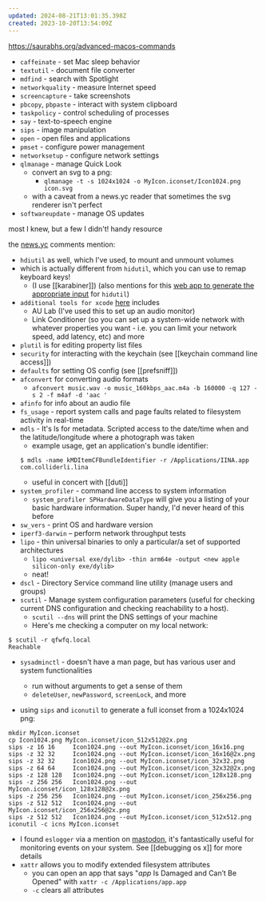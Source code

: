 ```yaml
---
updated: 2024-08-21T13:01:35.398Z
created: 2023-10-20T13:54:09Z
---
```

https://saurabhs.org/advanced-macos-commands

- `caffeinate` - set Mac sleep behavior
- `textutil` - document file converter
- `mdfind` - search with Spotlight
- `networkquality` - measure Internet speed
- `screencapture` - take screenshots
- `pbcopy`, `pbpaste` - interact with system clipboard
- `taskpolicy` - control scheduling of processes
- `say` - text-to-speech engine
- `sips` - image manipulation
- `open` - open files and applications
- `pmset` - configure power management
- `networksetup` - configure network settings
- `qlmanage` - manage Quick Look
	- convert an svg to a png:
		- `qlmanage -t -s 1024x1024 -o MyIcon.iconset/Icon1024.png icon.svg`
	- with a caveat from a news.yc reader that sometimes the svg renderer isn't perfect
- `softwareupdate` - manage OS updates

most I knew, but a few I didn't! handy resource

the [news.yc](https://news.ycombinator.com/item?id=36491704#36492924) comments mention:
- `hdiutil` as well, which I've used, to mount and unmount volumes
- which is actually different from `hidutil`, which you can use to remap keyboard keys! 
	- (I use [[karabiner]]) (also mentions for this [web app to generate the appropriate input](https://hidutil-generator.netlify.app/) for `hidutil`)
- `additional tools for xcode` [here](https://developer.apple.com/download/all/) includes
	- AU Lab (I've used this to set up an audio monitor) 
	- Link Conditioner (so you can set up a system-wide network with whatever properties you want - i.e. you can limit your network speed, add latency, etc) and more
- `plutil` is for editing property list files
- `security` for interacting with the keychain (see [[keychain command line access]])
- `defaults` for setting OS config (see [[prefsniff]])
- `afconvert` for converting audio formats
	- `afconvert music.wav -o music_160kbps_aac.m4a -b 160000 -q 127 -s 2 -f m4af -d 'aac '`
- `afinfo` for info about an audio file
- `fs_usage` -  report system calls and page faults related to filesystem activity in real-time
- `mdls` - It's ls for metadata. Scripted access to the date/time when and the latitude/longitude where a photograph was taken
	- example usage, get an application's bundle identifier:
	```
	$ mdls -name kMDItemCFBundleIdentifier -r /Applications/IINA.app
	com.colliderli.lina
	```
	- useful in concert with  [[duti]]
- `system_profiler` - command line access to system information
	- `system_profiler SPHardwareDataType` will give you a listing of your basic hardware information. Super handy, I'd never heard of this before
- `sw_vers` - print OS and hardware version
- `iperf3-darwin` – perform network throughput tests
- `lipo` - thin universal binaries to only a particular/a set of supported architectures
	- `lipo <universal exe/dylib> -thin arm64e -output <new apple silicon-only exe/dylib>`
	- neat!
- `dscl` - Directory Service command line utility (manage users and groups)
- `scutil` - Manage system configuration parameters (useful for checking current DNS configuration and checking reachability to a host).
	- `scutil --dns` will print the DNS settings of your machine
	- Here's me checking a computer on my local network:
```
$ scutil -r qfwfq.local
Reachable
```
- `sysadminctl` - doesn't have a man page, but has various user and system functionalities
	- run without arguments to get a sense of them
	- `deleteUser`, `newPassword`, `screenLock`, and more

- using `sips` and `iconutil` to generate a full iconset from a 1024x1024 png:
```
mkdir MyIcon.iconset
cp Icon1024.png MyIcon.iconset/icon_512x512@2x.png
sips -z 16 16     Icon1024.png --out MyIcon.iconset/icon_16x16.png
sips -z 32 32     Icon1024.png --out MyIcon.iconset/icon_16x16@2x.png
sips -z 32 32     Icon1024.png --out MyIcon.iconset/icon_32x32.png
sips -z 64 64     Icon1024.png --out MyIcon.iconset/icon_32x32@2x.png
sips -z 128 128   Icon1024.png --out MyIcon.iconset/icon_128x128.png
sips -z 256 256   Icon1024.png --out MyIcon.iconset/icon_128x128@2x.png
sips -z 256 256   Icon1024.png --out MyIcon.iconset/icon_256x256.png
sips -z 512 512   Icon1024.png --out MyIcon.iconset/icon_256x256@2x.png
sips -z 512 512   Icon1024.png --out MyIcon.iconset/icon_512x512.png
iconutil -c icns MyIcon.iconset
```

- I found `eslogger` via a mention on [mastodon](https://federated.saagarjha.com/objects/a6aac6ed-7a4c-4bfe-9436-24d1a2f5af1b), it's fantastically useful for monitoring events on your system. See [[debugging os x]] for more details
- `xattr` allows you to modify extended filesystem attributes
	- you can open an app that says "_app_ Is Damaged and Can’t Be Opened" with `xattr -c /Applications/app.app`
	- `-c` clears all attributes